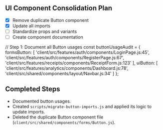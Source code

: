## UI Component Consolidation Plan
- [x] Remove duplicate Button component
- [x] Update all imports
- [ ] Standardize props and variants
- [ ] Create component documentation

// Step 1: Document all Button usages
const buttonUsageAudit = {
  formsButton: [
    'client/src/features/auth/components/LoginPage.js:45',
    'client/src/features/auth/components/RegisterPage.js:67',
    'client/src/features/receipts/components/ReceiptForm.js:123'
  ],
  uiButton: [
    'client/src/features/analytics/components/Dashboard.js:78',
    'client/src/shared/components/layout/Navbar.js:34'
  ]
};

## Completed Steps
- Documented button usages.
- Created `scripts/migrate-button-imports.js` and applied its logic to update imports.
- Deleted the duplicate Button component file (`client/src/shared/components/forms/Button.js`).
